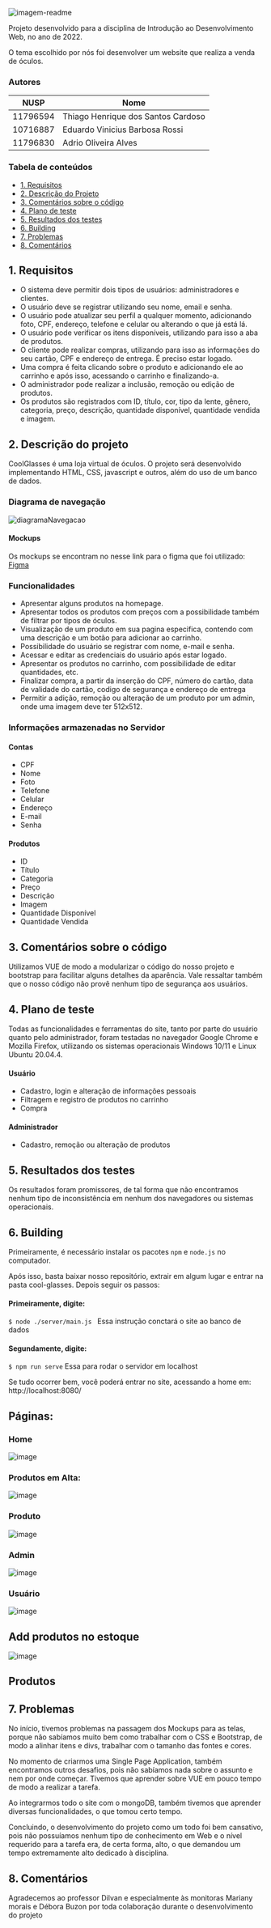 

![imagem-readme](https://github.com/thiagohsc21/CoolGlasses/assets/44558872/4acb19df-7f76-4876-978e-29199429c98a)


Projeto desenvolvido para a disciplina de Introdução ao Desenvolvimento Web, no ano de 2022.

O tema escolhido por nós foi desenvolver um website que realiza a venda de óculos.

### Autores

| NUSP     | Nome                       |
|----------|----------------------------|
| 11796594 |	Thiago Henrique dos Santos Cardoso     |
| 10716887 |  Eduardo Vinicius Barbosa Rossi         |
| 11796830 |  Adrio Oliveira Alves                   |

### Tabela de conteúdos 

- [1. Requisitos](#1-requisitos)
- [2. Descrição do Projeto](#2-descrição-do-projeto)
- [3. Comentários sobre o código](#3-comentários-sobre-o-código)
- [4. Plano de teste](#4-plano-de-teste)
- [5. Resultados dos testes](#5-resultados-dos-testes)
- [6. Building](#6-building)
- [7. Problemas](#7-problemas)
- [8. Comentários](#8-comentários)

## 1. Requisitos

- O sistema deve permitir dois tipos de usuários: administradores e clientes. 
- O usuário deve se registrar utilizando seu nome, email e senha.
- O usuário pode atualizar seu perfil a qualquer momento, adicionando foto, CPF, endereço, telefone e celular ou alterando o que já está lá. 
- O usuário pode verificar os itens disponíveis, utilizando para isso a aba de produtos.
- O cliente pode realizar compras, utilizando para isso as informações do seu cartão, CPF e endereço de entrega. É preciso estar logado.
- Uma compra é feita clicando sobre o produto e adicionando ele ao carrinho e após isso, acessando o carrinho e finalizando-a. 
- O administrador pode realizar a inclusão, remoção ou edição de produtos. 
- Os produtos são registrados com ID, título, cor, tipo da lente, gênero, categoria, preço, descrição, quantidade disponível, quantidade vendida e imagem. 


## 2. Descrição do projeto

CoolGlasses é uma loja virtual de óculos. O projeto será desenvolvido implementando HTML, CSS, javascript e outros, além do uso de um banco de dados. 

### Diagrama de navegação
![diagramaNavegacao](https://github.com/thiagohsc21/CoolGlasses/assets/44558872/3d8b7148-11bd-444e-b956-c0076aec926f)

#### Mockups

Os mockups se encontram no nesse link para o figma que foi utilizado: [Figma ](https://www.figma.com/file/Q0Aj5abwo0EIDR1jyfYADb/CoolGlasses?node-id=0%3A1)

### Funcionalidades

- Apresentar alguns produtos na homepage.
- Apresentar todos os produtos com preços com a possibilidade também de filtrar por tipos de óculos.
- Visualização de um produto em sua pagina especifica, contendo com uma descrição e um botão para adicionar ao carrinho.
- Possibilidade do usuário se registrar com nome, e-mail e senha.
- Acessar e editar as credenciais do usuário após estar logado.
- Apresentar os produtos no carrinho, com possibilidade de editar quantidades, etc.
- Finalizar compra, a partir da inserção do CPF, número do cartão, data de validade do cartão, codigo de segurança e endereço de entrega
- Permitir a adição, remoção ou alteração de um produto por um admin, onde uma imagem deve ter 512x512. 

### Informações armazenadas no Servidor

#### Contas
- CPF
- Nome
- Foto
- Telefone
- Celular
- Endereço
- E-mail
- Senha

#### Produtos
- ID
- Título
- Categoria
- Preço
- Descrição
- Imagem
- Quantidade Disponível
- Quantidade Vendida

## 3. Comentários sobre o código
Utilizamos VUE de modo a modularizar o código do nosso projeto e bootstrap para facilitar alguns detalhes da aparência. Vale ressaltar também que o nosso código não provê nenhum tipo de segurança aos usuários. 

## 4. Plano de teste
Todas as funcionalidades e ferramentas do site, tanto por parte do usuário quanto pelo administrador, foram testadas no navegador Google Chrome e Mozilla Firefox, utilizando os sistemas operacionais Windows 10/11 e Linux Ubuntu 20.04.4. 

#### Usuário
- Cadastro, login e alteração de informações pessoais
- Filtragem e registro de produtos no carrinho
- Compra 

#### Administrador
- Cadastro, remoção ou alteração de produtos

## 5. Resultados dos testes
Os resultados foram promissores, de tal forma que não encontramos nenhum tipo de inconsistência em nenhum dos navegadores ou sistemas operacionais. 

## 6. Building
Primeiramente, é necessário instalar os pacotes `npm` e `node.js` no computador. 

Após isso, basta baixar nosso repositório, extrair em algum lugar e entrar na pasta cool-glasses. Depois seguir os passos:

#### Primeiramente, digite:
`$ node ./server/main.js ` Essa instrução conctará o site ao banco de dados

#### Segundamente, digite: 
`$ npm run serve` Essa para rodar o servidor em localhost

Se tudo ocorrer bem, você poderá entrar no site, acessando a home em: http://localhost:8080/ 

## Páginas:
### Home
![image](https://github.com/thiagohsc21/CoolGlasses/assets/44558872/d37c7e60-fe49-48c2-b48b-191dcd8073ef)

### Produtos em Alta:
![image](https://github.com/thiagohsc21/CoolGlasses/assets/44558872/fe3d9556-8d6a-43cc-b646-a0934838870c)

### Produto
![image](https://github.com/thiagohsc21/CoolGlasses/assets/44558872/e4fecadf-8d89-4586-b62f-30eedf811c15)

### Admin
![image](https://github.com/thiagohsc21/CoolGlasses/assets/44558872/c288a179-a969-449d-90e7-0d0cffedfdcc)

### Usuário
![image](https://github.com/thiagohsc21/CoolGlasses/assets/44558872/215ddbcb-e674-4519-93d6-dd5c0b0b2a1c)

## Add produtos no estoque
![image](https://github.com/thiagohsc21/CoolGlasses/assets/44558872/f466ca8b-7a5b-49fb-a90c-6f5e6903737b)

## Produtos
## 7. Problemas
No início, tivemos problemas na passagem dos Mockups para as telas, porque não sabíamos muito bem como trabalhar com o CSS e Bootstrap, de modo a alinhar itens e divs, trabalhar com o tamanho das fontes e cores. 

No momento de criarmos uma Single Page Application, também encontramos outros desafios, pois não sabíamos nada sobre o assunto e nem por onde começar. Tivemos que aprender sobre VUE em pouco tempo de modo a realizar a tarefa. 

Ao integrarmos todo o site com o mongoDB, também tivemos que aprender diversas funcionalidades, o que tomou certo tempo.

Concluindo, o desenvolvimento do projeto como um todo foi bem cansativo, pois não possuíamos nenhum tipo de conhecimento em Web e o nível requerido para a tarefa era, de certa forma, alto, o que demandou um tempo extremamente alto dedicado à disciplina.


## 8. Comentários

Agradecemos ao professor Dilvan e especialmente às monitoras Mariany morais e Débora Buzon por toda colaboração durante o desenvolvimento do projeto
